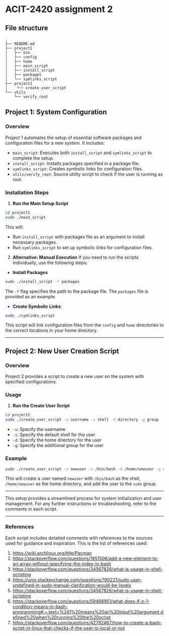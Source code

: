 # ACIT-2420 assignment 2

## File structure
```
. 
├── README.md
├── project1
│   ├── bin
│   ├── config
│   ├── home
│   ├── main_script
│   ├── install_script
│   ├── packages
│   └── symlinks_script
├── project2
│    └── create_user_script
└── utils
    └── verify_root
```

## Project 1: System Configuration
### Overview
Project 1 automates the setup of essential software packages and configuration files for a new system. It includes:
- `main_script`: Executes both `install_script` and `symlinks_script` to complete the setup.
&nbsp;
- `install_script`: Installs packages specified in a package file.
&nbsp;
- `symlinks_script`: Creates symbolic links for configuration files.
&nbsp;
- `utils/verify_root`: Source utility script to check if the user is running as root.

### Installation Steps
1. **Run the Main Setup Script**
```bash
cd project1
sudo ./main_script
``` 
This will:
- Run `install_script` with packages file as an argument to install necessary packages.
- Run `symlinks_script` to set up symbolic links for configuration files.
2. **Alternative: Manual Execution** If you need to run the scripts individually, use the following steps:
- **Install Packages**
```bash
sudo ./install_script -f packages
```
The `-f` flag specifies the path to the package file. The `packages` file is provided as an example.
- **Create Symbolic Links**:
```bash
sudo ./symlinks_script
```
This script will link configuration files from the `config` and `home` directories to the correct locations in your home directory.

---
## Project 2: New User Creation Script
### Overview
Project 2 provides a script to create a new user on the system with specified configurations.
### Usage
1. **Run the Create User Script**
```bash
cd project2
sudo ./create_user_script -u username -s shell -d directory -g group
```
- `-u`: Specify the username
- `-s`: Specify the default shell for the user
- `-d`: Specify the home directory for the user
- `-g`: Specify the additional group for the user

### Example
```bash
sudo ./create_user_script -u newuser -s /bin/bash -d /home/newuser -g sudo
```
This will create a user named `newuser` with `/bin/bash` as the shell, `/home/newuser` as the home directory, and add the user to the `sudo` group.

---
This setup provides a streamlined process for system initialization and user management. For any further instructions or troubleshooting, refer to the comments in each script.

---
### References
Each script includes detailed comments with references to the sources used for guidance and inspiration. This is the list of references used:
1. https://wiki.archlinux.org/title/Pacman
2. https://stackoverflow.com/questions/1951506/add-a-new-element-to-an-array-without-specifying-the-index-in-bash
3. https://stackoverflow.com/questions/34567826/what-is-usage-in-shell-scripting
4. https://unix.stackexchange.com/questions/190221/sudo-user-undefined-in-sudo-manual-clarification-would-be-lovely
5. https://stackoverflow.com/questions/34567826/what-is-usage-in-shell-scripting
6. https://stackoverflow.com/questions/59468951/what-does-if-z-1-condition-means-in-bash-programming#:~:text=%241%20means%20an%20input%20argument,defined%20when%20running%20the%20script
7. https://stackoverflow.com/questions/42792467/how-to-create-a-bash-script-in-linux-that-checks-if-the-user-is-local-or-not
